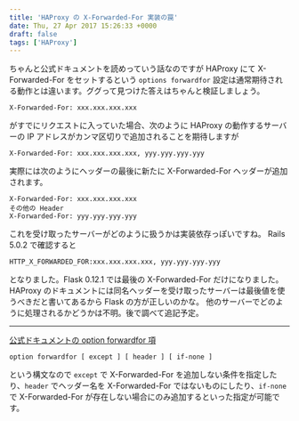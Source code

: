 ```yaml
---
title: 'HAProxy の X-Forwarded-For 実装の罠'
date: Thu, 27 Apr 2017 15:26:33 +0000
draft: false
tags: ['HAProxy']
---
```


ちゃんと公式ドキュメントを読めっていう話なのですが HAProxy にて X-Forwarded-For をセットするという `options forwardfor` 設定は通常期待される動作とは違います。ググって見つけた答えはちゃんと検証しましょう。

```
X-Forwarded-For: xxx.xxx.xxx.xxx
```

がすでにリクエストに入っていた場合、次のように HAProxy の動作するサーバーの IP アドレスがカンマ区切りで追加されることを期待しますが

```
X-Forwarded-For: xxx.xxx.xxx.xxx, yyy.yyy.yyy.yyy
```

実際には次のようにヘッダーの最後に新たに X-Forwarded-For ヘッダーが追加されます。

```
X-Forwarded-For: xxx.xxx.xxx.xxx
その他の Header
X-Forwarded-For: yyy.yyy.yyy.yyy
```

これを受け取ったサーバーがどのように扱うかは実装依存っぽいですね。 Rails 5.0.2 で確認すると

```
HTTP_X_FORWARDED_FOR:xxx.xxx.xxx.xxx, yyy.yyy.yyy.yyy
```

となりました。Flask 0.12.1 では最後の X-Forwarded-For だけになりました。HAProxy のドキュメントには同名ヘッダーを受け取ったサーバーは最後値を使うべきだと書いてあるから Flask の方が正しいのかな。 他のサーバーでどのように処理されるかどうかは不明。後で調べて追記予定。

* * *

[公式ドキュメントの option forwardfor 項](https://cbonte.github.io/haproxy-dconv/1.8/configuration.html#4-option%20forwardfor)

```
option forwardfor [ except ] [ header ] [ if-none ] 
```

という構文なので `except` で X-Forwarded-For を追加しない条件を指定したり、`header` でヘッダー名を X-Forwarded-For ではないものにしたり、`if-none` で X-Forwarded-For が存在しない場合にのみ追加するといった指定が可能です。
